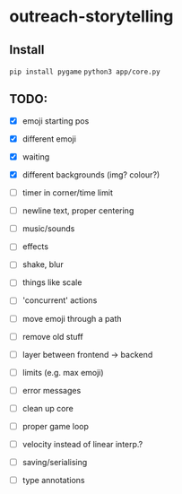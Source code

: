# outreach-storytelling

## Install
`pip install pygame`
`python3 app/core.py`

## TODO:
* [x] emoji starting pos
* [x] different emoji
* [x] waiting
* [x] different backgrounds (img? colour?)
* [ ] timer in corner/time limit
* [ ] newline text, proper centering


* [ ] music/sounds
* [ ] effects
* [ ] shake, blur
* [ ] things like scale
* [ ] 'concurrent' actions
* [ ] move emoji through a path


* [ ] remove old stuff
* [ ] layer between frontend -> backend
* [ ] limits (e.g. max emoji)
* [ ] error messages
* [ ] clean up core
* [ ] proper game loop
* [ ] velocity instead of linear interp.?
* [ ] saving/serialising
* [ ] type annotations
